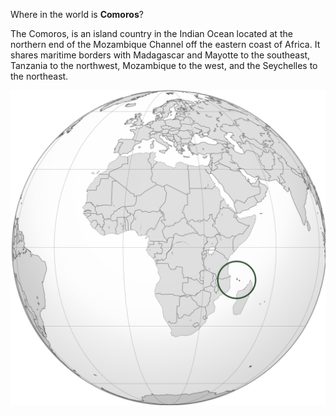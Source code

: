 Where in the world is **Comoros**?
<!--question-->
The Comoros, is an island country in the Indian Ocean located at the northern end of the Mozambique Channel off the eastern coast of Africa. It shares maritime borders with Madagascar and Mayotte to the southeast, Tanzania to the northwest, Mozambique to the west, and the Seychelles to the northeast.

![Map of Comoros](images/Comoros_(orthographic_projection).svg)